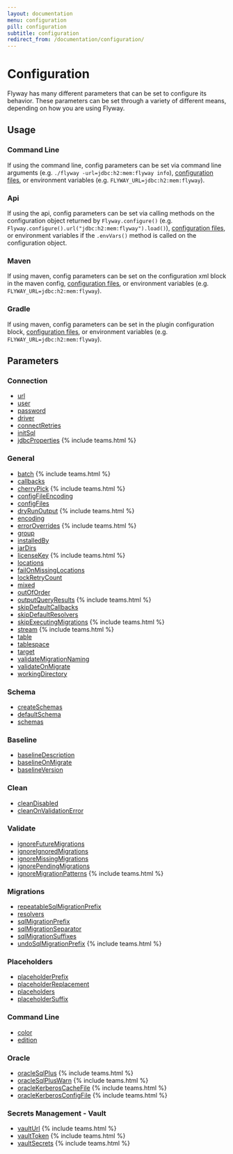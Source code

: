 ```yaml
---
layout: documentation
menu: configuration
pill: configuration
subtitle: configuration
redirect_from: /documentation/configuration/
---
```


# Configuration

Flyway has many different parameters that can be set to configure its behavior. These parameters can be set through a variety of different means, depending on how you are using Flyway.

## Usage

### Command Line
If using the command line, config parameters can be set via command line arguments (e.g. `./flyway -url=jdbc:h2:mem:flyway info`), [configuration files](/documentation/configuration/configfile), or environment variables (e.g. `FLYWAY_URL=jdbc:h2:mem:flyway`).

### Api
If using the api, config parameters can be set via calling methods on the configuration object returned by `Flyway.configure()` (e.g. `Flyway.configure().url("jdbc:h2:mem:flyway").load()`), [configuration files](/documentation/configuration/configfile), or environment variables if the `.envVars()` method is called on the configuration object.

### Maven
If using maven, config parameters can be set on the configuration xml block in the maven config, [configuration files](/documentation/configuration/configfile), or environment variables (e.g. `FLYWAY_URL=jdbc:h2:mem:flyway`).

### Gradle
If using maven, config parameters can be set in the plugin configuration block, [configuration files](/documentation/configuration/configfile), or environment variables (e.g. `FLYWAY_URL=jdbc:h2:mem:flyway`).

## Parameters

### Connection
- [url](/documentation/configuration/parameters/url)
- [user](/documentation/configuration/parameters/user)
- [password](/documentation/configuration/parameters/password)
- [driver](/documentation/configuration/parameters/driver)
- [connectRetries](/documentation/configuration/parameters/connectRetries)
- [initSql](/documentation/configuration/parameters/initSql)
- [jdbcProperties](/documentation/configuration/parameters/jdbcProperties) {% include teams.html %}

### General

- [batch](/documentation/configuration/parameters/batch) {% include teams.html %}
- [callbacks](/documentation/configuration/parameters/callbacks)
- [cherryPick](/documentation/configuration/parameters/cherryPick) {% include teams.html %}
- [configFileEncoding](/documentation/configuration/parameters/configFileEncoding)
- [configFiles](/documentation/configuration/parameters/configFiles)
- [dryRunOutput](/documentation/configuration/parameters/dryRunOutput) {% include teams.html %}
- [encoding](/documentation/configuration/parameters/encoding)
- [errorOverrides](/documentation/configuration/parameters/errorOverrides) {% include teams.html %}
- [group](/documentation/configuration/parameters/group)
- [installedBy](/documentation/configuration/parameters/installedBy)
- [jarDirs](/documentation/configuration/parameters/jarDirs)
- [licenseKey](/documentation/configuration/parameters/licenseKey) {% include teams.html %}
- [locations](/documentation/configuration/parameters/locations)
- [failOnMissingLocations](/documentation/configuration/parameters/failOnMissingLocations)
- [lockRetryCount](/documentation/configuration/parameters/lockRetryCount)
- [mixed](/documentation/configuration/parameters/mixed)
- [outOfOrder](/documentation/configuration/parameters/outOfOrder)
- [outputQueryResults](/documentation/configuration/parameters/outputQueryResults) {% include teams.html %}
- [skipDefaultCallbacks](/documentation/configuration/parameters/skipDefaultCallbacks)
- [skipDefaultResolvers](/documentation/configuration/parameters/skipDefaultResolvers)
- [skipExecutingMigrations](/documentation/configuration/parameters/skipExecutingMigrations) {% include teams.html %}
- [stream](/documentation/configuration/parameters/stream) {% include teams.html %}
- [table](/documentation/configuration/parameters/table)
- [tablespace](/documentation/configuration/parameters/tablespace)
- [target](/documentation/configuration/parameters/target)
- [validateMigrationNaming](/documentation/configuration/parameters/validateMigrationNaming)
- [validateOnMigrate](/documentation/configuration/parameters/validateOnMigrate)
- [workingDirectory](/documentation/configuration/parameters/workingDirectory)

### Schema
- [createSchemas](/documentation/configuration/parameters/createSchemas)
- [defaultSchema](/documentation/configuration/parameters/defaultSchema)
- [schemas](/documentation/configuration/parameters/schemas)

### Baseline
- [baselineDescription](/documentation/configuration/parameters/baselineDescription)
- [baselineOnMigrate](/documentation/configuration/parameters/baselineOnMigrate)
- [baselineVersion](/documentation/configuration/parameters/baselineVersion)

### Clean
- [cleanDisabled](/documentation/configuration/parameters/cleanDisabled)
- [cleanOnValidationError](/documentation/configuration/parameters/cleanOnValidationError)

### Validate
- [ignoreFutureMigrations](/documentation/configuration/parameters/ignoreFutureMigrations)
- [ignoreIgnoredMigrations](/documentation/configuration/parameters/ignoreIgnoredMigrations)
- [ignoreMissingMigrations](/documentation/configuration/parameters/ignoreMissingMigrations)
- [ignorePendingMigrations](/documentation/configuration/parameters/ignorePendingMigrations)
- [ignoreMigrationPatterns](/documentation/configuration/parameters/ignoreMigrationPatterns) {% include teams.html %}

### Migrations
- [repeatableSqlMigrationPrefix](/documentation/configuration/parameters/repeatableSqlMigrationPrefix)
- [resolvers](/documentation/configuration/parameters/resolvers)
- [sqlMigrationPrefix](/documentation/configuration/parameters/sqlMigrationPrefix)
- [sqlMigrationSeparator](/documentation/configuration/parameters/sqlMigrationSeparator)
- [sqlMigrationSuffixes](/documentation/configuration/parameters/sqlMigrationSuffixes)
- [undoSqlMigrationPrefix](/documentation/configuration/parameters/undoSqlMigrationPrefix) {% include teams.html %}

### Placeholders
- [placeholderPrefix](/documentation/configuration/parameters/placeholderPrefix)
- [placeholderReplacement](/documentation/configuration/parameters/placeholderReplacement)
- [placeholders](/documentation/configuration/parameters/placeholders)
- [placeholderSuffix](/documentation/configuration/parameters/placeholderSuffix)

### Command Line
- [color](/documentation/configuration/parameters/cliColor)
- [edition](/documentation/configuration/parameters/edition)

### Oracle
- [oracleSqlPlus](/documentation/configuration/parameters/oracleSqlPlus) {% include teams.html %}
- [oracleSqlPlusWarn](/documentation/configuration/parameters/oracleSqlPlusWarn) {% include teams.html %}
- [oracleKerberosCacheFile](/documentation/configuration/parameters/oracleKerberosCacheFile) {% include teams.html %}
- [oracleKerberosConfigFile](/documentation/configuration/parameters/oracleKerberosConfigFile) {% include teams.html %}

### Secrets Management - Vault
- [vaultUrl](/documentation/configuration/parameters/vaultUrl) {% include teams.html %}
- [vaultToken](/documentation/configuration/parameters/vaultToken) {% include teams.html %}
- [vaultSecrets](/documentation/configuration/parameters/vaultSecrets) {% include teams.html %}

